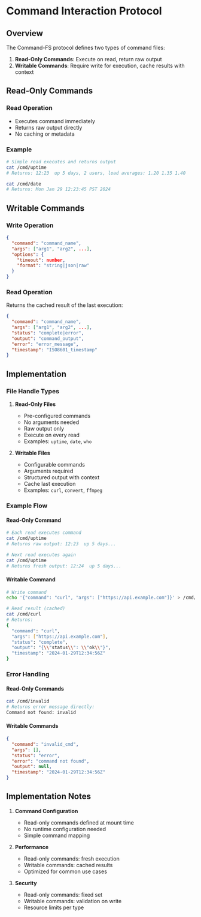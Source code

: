 # Command Interaction Protocol

## Overview

The Command-FS protocol defines two types of command files:
1. **Read-Only Commands**: Execute on read, return raw output
2. **Writable Commands**: Require write for execution, cache results with context

## Read-Only Commands

### Read Operation
- Executes command immediately
- Returns raw output directly
- No caching or metadata

### Example
```bash
# Simple read executes and returns output
cat /cmd/uptime
# Returns: 12:23  up 5 days, 2 users, load averages: 1.20 1.35 1.40

cat /cmd/date
# Returns: Mon Jan 29 12:23:45 PST 2024
```

## Writable Commands

### Write Operation
```json
{
  "command": "command_name",
  "args": ["arg1", "arg2", ...],
  "options": {
    "timeout": number,
    "format": "string|json|raw"
  }
}
```

### Read Operation
Returns the cached result of the last execution:
```json
{
  "command": "command_name",
  "args": ["arg1", "arg2", ...],
  "status": "complete|error",
  "output": "command_output",
  "error": "error_message",
  "timestamp": "ISO8601_timestamp"
}
```

## Implementation

### File Handle Types

1. **Read-Only Files**
   - Pre-configured commands
   - No arguments needed
   - Raw output only
   - Execute on every read
   - Examples: `uptime`, `date`, `who`

2. **Writable Files**
   - Configurable commands
   - Arguments required
   - Structured output with context
   - Cache last execution
   - Examples: `curl`, `convert`, `ffmpeg`

### Example Flow

#### Read-Only Command
```bash
# Each read executes command
cat /cmd/uptime
# Returns raw output: 12:23  up 5 days...

# Next read executes again
cat /cmd/uptime
# Returns fresh output: 12:24  up 5 days...
```

#### Writable Command
```bash
# Write command
echo '{"command": "curl", "args": ["https://api.example.com"]}' > /cmd/curl

# Read result (cached)
cat /cmd/curl
# Returns:
{
  "command": "curl",
  "args": ["https://api.example.com"],
  "status": "complete",
  "output": "{\\"status\\": \\"ok\\"}",
  "timestamp": "2024-01-29T12:34:56Z"
}
```

### Error Handling

#### Read-Only Commands
```bash
cat /cmd/invalid
# Returns error message directly:
Command not found: invalid
```

#### Writable Commands
```json
{
  "command": "invalid_cmd",
  "args": [],
  "status": "error",
  "error": "command not found",
  "output": null,
  "timestamp": "2024-01-29T12:34:56Z"
}
```

## Implementation Notes

1. **Command Configuration**
   - Read-only commands defined at mount time
   - No runtime configuration needed
   - Simple command mapping

2. **Performance**
   - Read-only commands: fresh execution
   - Writable commands: cached results
   - Optimized for common use cases

3. **Security**
   - Read-only commands: fixed set
   - Writable commands: validation on write
   - Resource limits per type
